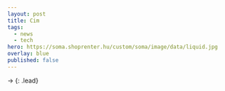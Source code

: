 ```yaml
---
layout: post
title: Cim
tags:
  - news
  - tech
hero: https://soma.shoprenter.hu/custom/soma/image/data/liquid.jpg
overlay: blue
published: false
---
```

 →
{: .lead}
<!--break-->


<!--
## Link
<a href="" target="_blank">blbkj</a>

## Kép
![800x400](https://soma.shoprenter.hu/custom/soma/image/data/liquid.jpg "liquid mukodese")

## Képal áírással
| ![800x400](https://www.pic.png "css grid anno 2011") |
|:--:|
| *<center>Képaláírás.</center>* |

## Info
Bibendum nulla sed consectetur.
{: .notice}

## Footnote
Valami[^1]

## Forrás:
<sub>A kép forrása</sub>

[^1]: Footnote valami csoda
-->